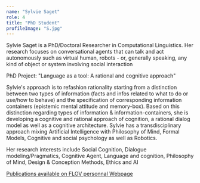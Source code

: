 ```yaml
---
name: "Sylvie Saget"
role: 4 
title: "PhD Student"
profileImage: "S.jpg"
---
```

Sylvie Saget is a PhD/Doctoral Researcher in Computational Linguistics. Her research focuses on conversational agents that can talk and act autonomously such as virtual human, robots - or, generally speaking, any kind of object or system involving social interaction

PhD Project: "Language as a tool: A rational and cognitive approach"

Sylvie's approach is to refashion rationality starting from a distinction between two types of information (facts and infos related to what to do or use/how to behave) and the specification of corresponding information containers (epistemic mental attitude and memory-box). Based on this distinction regarding types of information & information-containers, she is developing a cognitive and rational approach of cognition, a rational dialog model as well as a cognitive architecture. Sylvie has a transdisciplinary approach mixing Artificial Intelligence with Philosophy of Mind, Formal Models, Cognitive and social psychology as well as Robotics.

Her research interests include Social Cognition, Dialogue modeling/Pragmatics, Cognitive Agent, Language and cognition, Philosophy of Mind, Design & Conception Methods, Ethics and AI

[Publications available on FLOV personnal Webpage](https://www.gu.se/en/about/find-staff/sylviesaget)
